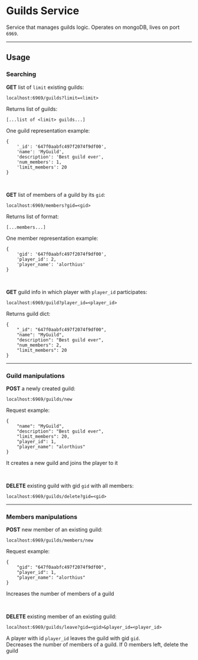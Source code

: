 # Guilds Service

Service that manages guilds logic. Operates on mongoDB, lives on port `6969`.

---

## Usage

### Searching
**GET** list of `limit` existing guilds:  
```
localhost:6969/guilds?limit=<limit>
```  
Returns list of guilds:
```
[...list of <limit> guilds...]
```
One guild representation example:   
```
{
    '_id': '647f0aabfc497f2074f9df00',
    'name': 'MyGuild',
    'description': 'Best guild ever',
    'num_members': 1,
    'limit_members': 20
}
```

<br>

**GET** list of members of a guild by its `gid`:
```
localhost:6969/members?gid=<gid>
```
Returns list of format:
```
[...members...]
```
One member representation example:
```
{
    'gid': '647f0aabfc497f2074f9df00',
    'player_id': 2,
    'player_name': 'alorthius'
}
```

<br>

**GET** guild info in which player with `player_id` participates:
```
localhost:6969/guild?player_id=<player_id>
```
Returns guild dict:
```
{
    "_id": "647f0aabfc497f2074f9df00",
    "name": "MyGuild",
    "description": "Best guild ever",
    "num_members": 2,
    "limit_members": 20
}
```

---

### Guild manipulations

**POST** a newly created guild:
```
localhost:6969/guilds/new
```
Request example:
```
{
    "name": "MyGuild",
    "description": "Best guild ever",
    "limit_members": 20,
    "player_id": 1,
    "player_name": "alorthius"
}
```
It creates a new guild and joins the player to it

<br>

**DELETE** existing guild with gid `gid` with all members:
```
localhost:6969/guilds/delete?gid=<gid>
```

---

### Members manipulations


**POST** new member of an existing guild:
```
localhost:6969/guilds/members/new
```
Request example:
```
{
    "gid": "647f0aabfc497f2074f9df00",
    "player_id": 1,
    "player_name": "alorthius"
}
```
Increases the number of members of a guild

<br>

**DELETE** existing member of an existing guild:
```
localhost:6969/guilds/leave?gid=<gid>&player_id=<player_id>
```
A player with id `player_id` leaves the guild with gid `gid`.  
Decreases the number of members of a guild. If 0 members left, delete the guild

